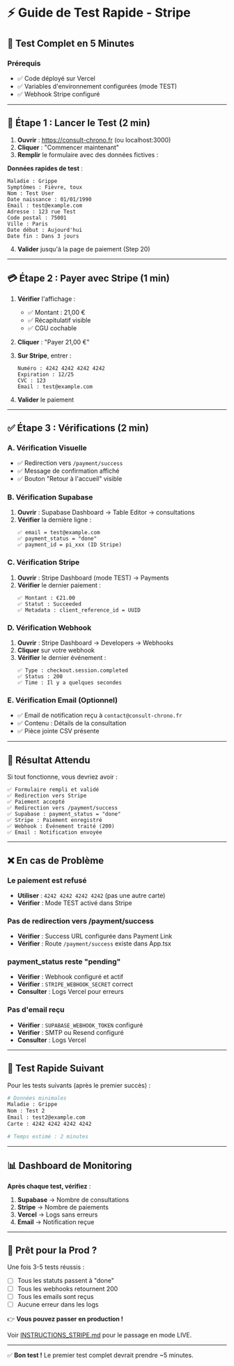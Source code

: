 # ⚡ Guide de Test Rapide - Stripe

## 🎯 Test Complet en 5 Minutes

### Prérequis
- ✅ Code déployé sur Vercel
- ✅ Variables d'environnement configurées (mode TEST)
- ✅ Webhook Stripe configuré

---

## 🚀 Étape 1 : Lancer le Test (2 min)

1. **Ouvrir** : https://consult-chrono.fr (ou localhost:3000)
2. **Cliquer** : "Commencer maintenant"
3. **Remplir** le formulaire avec des données fictives :

**Données rapides de test** :
```
Maladie : Grippe
Symptômes : Fièvre, toux
Nom : Test User
Date naissance : 01/01/1990
Email : test@example.com
Adresse : 123 rue Test
Code postal : 75001
Ville : Paris
Date début : Aujourd'hui
Date fin : Dans 3 jours
```

4. **Valider** jusqu'à la page de paiement (Step 20)

---

## 💳 Étape 2 : Payer avec Stripe (1 min)

1. **Vérifier** l'affichage :
   - ✅ Montant : 21,00 €
   - ✅ Récapitulatif visible
   - ✅ CGU cochable

2. **Cliquer** : "Payer 21,00 €"

3. **Sur Stripe**, entrer :
   ```
   Numéro : 4242 4242 4242 4242
   Expiration : 12/25
   CVC : 123
   Email : test@example.com
   ```

4. **Valider** le paiement

---

## ✅ Étape 3 : Vérifications (2 min)

### A. Vérification Visuelle
- ✅ Redirection vers `/payment/success`
- ✅ Message de confirmation affiché
- ✅ Bouton "Retour à l'accueil" visible

### B. Vérification Supabase
1. **Ouvrir** : Supabase Dashboard → Table Editor → consultations
2. **Vérifier** la dernière ligne :
   ```
   ✅ email = test@example.com
   ✅ payment_status = "done"
   ✅ payment_id = pi_xxx (ID Stripe)
   ```

### C. Vérification Stripe
1. **Ouvrir** : Stripe Dashboard (mode TEST) → Payments
2. **Vérifier** le dernier paiement :
   ```
   ✅ Montant : €21.00
   ✅ Statut : Succeeded
   ✅ Metadata : client_reference_id = UUID
   ```

### D. Vérification Webhook
1. **Ouvrir** : Stripe Dashboard → Developers → Webhooks
2. **Cliquer** sur votre webhook
3. **Vérifier** le dernier événement :
   ```
   ✅ Type : checkout.session.completed
   ✅ Status : 200
   ✅ Time : Il y a quelques secondes
   ```

### E. Vérification Email (Optionnel)
- ✅ Email de notification reçu à `contact@consult-chrono.fr`
- ✅ Contenu : Détails de la consultation
- ✅ Pièce jointe CSV présente

---

## 🎉 Résultat Attendu

Si tout fonctionne, vous devriez avoir :

```
✅ Formulaire rempli et validé
✅ Redirection vers Stripe
✅ Paiement accepté
✅ Redirection vers /payment/success
✅ Supabase : payment_status = "done"
✅ Stripe : Paiement enregistré
✅ Webhook : Événement traité (200)
✅ Email : Notification envoyée
```

---

## ❌ En cas de Problème

### Le paiement est refusé
- **Utiliser** : `4242 4242 4242 4242` (pas une autre carte)
- **Vérifier** : Mode TEST activé dans Stripe

### Pas de redirection vers /payment/success
- **Vérifier** : Success URL configurée dans Payment Link
- **Vérifier** : Route `/payment/success` existe dans App.tsx

### payment_status reste "pending"
- **Vérifier** : Webhook configuré et actif
- **Vérifier** : `STRIPE_WEBHOOK_SECRET` correct
- **Consulter** : Logs Vercel pour erreurs

### Pas d'email reçu
- **Vérifier** : `SUPABASE_WEBHOOK_TOKEN` configuré
- **Vérifier** : SMTP ou Resend configuré
- **Consulter** : Logs Vercel

---

## 🔄 Test Rapide Suivant

Pour les tests suivants (après le premier succès) :

```bash
# Données minimales
Maladie : Grippe
Nom : Test 2
Email : test2@example.com
Carte : 4242 4242 4242 4242

# Temps estimé : 2 minutes
```

---

## 📊 Dashboard de Monitoring

**Après chaque test, vérifiez** :

1. **Supabase** → Nombre de consultations
2. **Stripe** → Nombre de paiements
3. **Vercel** → Logs sans erreurs
4. **Email** → Notification reçue

---

## 🚀 Prêt pour la Prod ?

Une fois 3-5 tests réussis :
- [ ] Tous les statuts passent à "done"
- [ ] Tous les webhooks retournent 200
- [ ] Tous les emails sont reçus
- [ ] Aucune erreur dans les logs

👉 **Vous pouvez passer en production !**

Voir [INSTRUCTIONS_STRIPE.md](./INSTRUCTIONS_STRIPE.md) pour le passage en mode LIVE.

---

✅ **Bon test !** Le premier test complet devrait prendre ~5 minutes.

